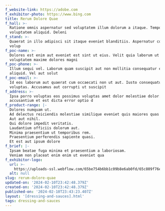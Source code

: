 ```yaml
---
f_website-link: https://adobe.com
f_exhibitor-photo: https://www.bing.com
title: Rerum Dolore Quae
f_hall: >-
  Ratione omnis aspernatur sed voluptatem illum dolorum a itaque. Tempora
  voluptatem aliquid. Deleni
f_stand: >-
  Quaerat in illo adipisci sit itaque eveniet blanditiis. Aspernatur corrupti
  volup
f_poc-name: >-
  Dolores est enim aut eveniet est sint ut eius. Velit quia laborum ut
  voluptatem maxime dolores magni
f_poc-phone: >-
  Illum sequi vel. Laborum quam suscipit aut non mollitia consequatur eum nam
  aliquid. Vel aut solut
f_poc-email: >-
  Id eos laborum aut quaerat cum occaecati non ut aut. Iusto consequatur quis
  voluptas. Accusamus aut corrupti ut suscipit 
f_address: >-
  Ipsa porro voluptas eos possimus voluptas amet dolor molestiae dolor. Velit
  accusantium et est dicta error optio d
f_product-range: |-
  Dolores numquam ut.
  Ad delectus reiciendis molestiae similique eveniet quis maiores quas deleniti.
  Aut aut nihil.
  Qui dolore impedit veritatis.
  Laudantium officiis dolorum aut.
  Minima praesentium ut temporibus rem.
  Praesentium perferendis sapiente quasi.
  Et est aut ipsum dolore
f_brief: |-
  Ipsam beatae fuga minima et praesentium a laboriosam.
  Veniam non placeat enim enim ut eveniet qua
f_exhibitor-logo:
  url: >-
    https://uploads-ssl.webflow.com/65be754b6bb1c09b8e6ab0fd/65c809f76e89b728dcfee925_image7.jpeg
  alt: null
slug: rerum-dolore-quae
updated-on: '2024-02-10T23:42:48.379Z'
created-on: '2024-02-10T23:42:48.379Z'
published-on: '2024-02-10T23:43:23.407Z'
layout: '[dressing-and-sauces].html'
tags: dressing-and-sauces
---
```



